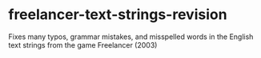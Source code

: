 # freelancer-text-strings-revision
Fixes many typos, grammar mistakes, and misspelled words in the English text strings from the game Freelancer (2003)

